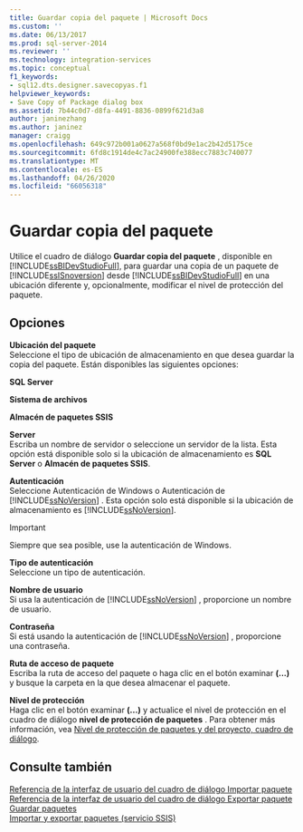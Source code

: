 ```yaml
---
title: Guardar copia del paquete | Microsoft Docs
ms.custom: ''
ms.date: 06/13/2017
ms.prod: sql-server-2014
ms.reviewer: ''
ms.technology: integration-services
ms.topic: conceptual
f1_keywords:
- sql12.dts.designer.savecopyas.f1
helpviewer_keywords:
- Save Copy of Package dialog box
ms.assetid: 7b44c0d7-d8fa-4491-8836-0899f621d3a8
author: janinezhang
ms.author: janinez
manager: craigg
ms.openlocfilehash: 649c972b001a0627a568f0bd9e1ac2b42d5175ce
ms.sourcegitcommit: 6fd8c1914de4c7ac24900fe388ecc7883c740077
ms.translationtype: MT
ms.contentlocale: es-ES
ms.lasthandoff: 04/26/2020
ms.locfileid: "66056318"
---
```

# <a name="save-copy-of-package"></a>Guardar copia del paquete
  Utilice el cuadro de diálogo **Guardar copia del paquete** , disponible en [!INCLUDE[ssBIDevStudioFull](../includes/ssbidevstudiofull-md.md)], para guardar una copia de un paquete de [!INCLUDE[ssISnoversion](../includes/ssisnoversion-md.md)] desde [!INCLUDE[ssBIDevStudioFull](../includes/ssbidevstudiofull-md.md)] en una ubicación diferente y, opcionalmente, modificar el nivel de protección del paquete.  
  
## <a name="options"></a>Opciones  
 **Ubicación del paquete**  
 Seleccione el tipo de ubicación de almacenamiento en que desea guardar la copia del paquete. Están disponibles las siguientes opciones:  
  
 **SQL Server**  
  
 **Sistema de archivos**  
  
 **Almacén de paquetes SSIS**  
  
 **Server**  
 Escriba un nombre de servidor o seleccione un servidor de la lista. Esta opción está disponible solo si la ubicación de almacenamiento es **SQL Server** o **Almacén de paquetes SSIS**.  
  
 **Autenticación**  
 Seleccione Autenticación de Windows o Autenticación de [!INCLUDE[ssNoVersion](../includes/ssnoversion-md.md)] . Esta opción solo está disponible si la ubicación de almacenamiento es [!INCLUDE[ssNoVersion](../includes/ssnoversion-md.md)].  
  
> [!IMPORTANT]  
>  Siempre que sea posible, use la autenticación de Windows.  
  
 **Tipo de autenticación**  
 Seleccione un tipo de autenticación.  
  
 **Nombre de usuario**  
 Si usa la autenticación de [!INCLUDE[ssNoVersion](../includes/ssnoversion-md.md)] , proporcione un nombre de usuario.  
  
 **Contraseña**  
 Si está usando la autenticación de [!INCLUDE[ssNoVersion](../includes/ssnoversion-md.md)] , proporcione una contraseña.  
  
 **Ruta de acceso de paquete**  
 Escriba la ruta de acceso del paquete o haga clic en el botón examinar **(...)** y busque la carpeta en la que desea almacenar el paquete.  
  
 **Nivel de protección**  
 Haga clic en el botón examinar **(...)** y actualice el nivel de protección en el cuadro de diálogo **nivel de protección de paquetes** . Para obtener más información, vea [Nivel de protección de paquetes y del proyecto, cuadro de diálogo](../../2014/integration-services/package-and-project-protection-level-dialog-box.md).  
  
## <a name="see-also"></a>Consulte también  
 [Referencia de la interfaz de usuario del cuadro de diálogo Importar paquete](../../2014/integration-services/import-package-dialog-box-ui-reference.md)   
 [Referencia de la interfaz de usuario del cuadro de diálogo Exportar paquete](../../2014/integration-services/export-package-dialog-box-ui-reference.md)   
 [Guardar paquetes](save-packages.md)   
 [Importar y exportar paquetes &#40;servicio SSIS&#41;](../../2014/integration-services/import-and-export-packages-ssis-service.md)  
  
  
